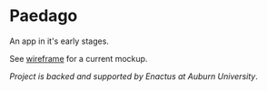 # Paedago
An app in it's early stages.

See [wireframe](Paedago_Wireframe.pdf) for a current mockup.

_Project is backed and supported by Enactus at Auburn University_.
